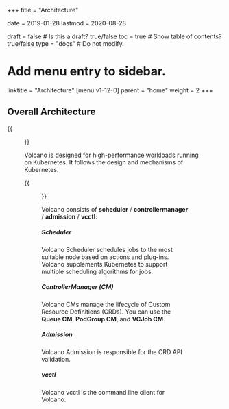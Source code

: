 +++
title =  "Architecture"


date = 2019-01-28
lastmod = 2020-08-28

draft = false  # Is this a draft? true/false
toc = true  # Show table of contents? true/false
type = "docs"  # Do not modify.

# Add menu entry to sidebar.
linktitle = "Architecture"
[menu.v1-12-0]
  parent = "home"
  weight = 2
+++

## Overall Architecture


{{<figure library="1" src="arch_1.png" title="Application scenarios of Volcano">}}


Volcano is designed for high-performance workloads running on Kubernetes. It follows the design and mechanisms of Kubernetes.


{{<figure library="1" src="arch_2.PNG" title="Volcano architecture">}}


Volcano consists of **scheduler** / **controllermanager** / **admission** / **vcctl**:

##### Scheduler
Volcano Scheduler schedules jobs to the most suitable node based on actions and plug-ins. Volcano supplements Kubernetes to support multiple scheduling algorithms for jobs.

##### ControllerManager (CM)
Volcano CMs manage the lifecycle of Custom Resource Definitions (CRDs). You can use the **Queue CM**, **PodGroup CM**, and **VCJob CM**.

##### Admission
Volcano Admission is responsible for the CRD API validation.

##### vcctl
Volcano vcctl is the command line client for Volcano. 
